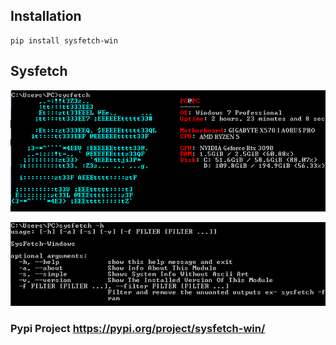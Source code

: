 ## Installation

```
pip install sysfetch-win
```

## Sysfetch
![](https://github.com/nandydark/sysfetch-win/blob/main/sysfetch.png?raw=true)

![](https://github.com/nandydark/sysfetch-win/blob/main/help.png?raw=true)
### Pypi Project https://pypi.org/project/sysfetch-win/
